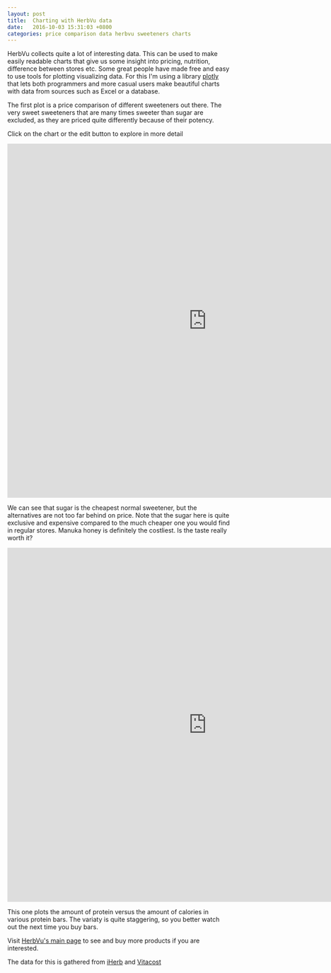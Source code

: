 ```yaml
---
layout: post
title:  Charting with HerbVu data
date:   2016-10-03 15:31:03 +0800
categories: price comparison data herbvu sweeteners charts
---
```


HerbVu collects quite a lot of interesting data. This can be used to make easily readable charts that give us some
insight into pricing, nutrition, difference between stores etc. 
Some great people have made free and easy to use tools for plotting visualizing data. For this I'm using a 
library [plotly](https://plot.ly) that lets both programmers and more casual users make beautiful charts with
data from sources such as Excel or a database.

The first plot is a price comparison of different sweeteners out there. The very sweet sweeteners that are many times
sweeter than sugar are excluded, as they are priced quite differently because of their potency.

Click on the chart or the edit button to explore in more detail
<iframe width="900" height="800" frameborder="0" scrolling="no" src="https://plot.ly/~vikfand/2.embed"></iframe>

We can see that sugar is the cheapest normal sweetener, but the alternatives are not too far behind on price. Note that 
the sugar here is quite exclusive and expensive compared to the much cheaper one you would find in regular stores.
Manuka honey is definitely the costliest. Is the taste really worth it?

<iframe width="900" height="800" frameborder="0" scrolling="no" src="https://plot.ly/~vikfand/4.embed"></iframe>

This one plots the amount of protein versus the amount of calories in various protein bars. The variaty is quite
staggering, so you better watch out the next time you buy bars.

Visit [HerbVu's main page](http://www.herbvu.com) to see and buy more products if you are interested.

The data for this is gathered from [iHerb](http://www.iherb.com?rcode=UCO843) and [Vitacost](https://goo.gl/q3yE9v)
